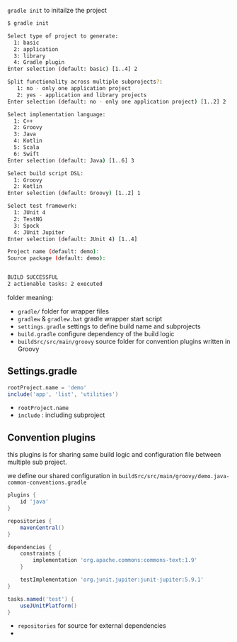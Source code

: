 
`gradle init`
to initailze the project

```bash
$ gradle init

Select type of project to generate:
  1: basic
  2: application
  3: library
  4: Gradle plugin
Enter selection (default: basic) [1..4] 2

Split functionality across multiple subprojects?:
   1: no - only one application project
   2: yes - application and library projects
Enter selection (default: no - only one application project) [1..2] 2

Select implementation language:
  1: C++
  2: Groovy
  3: Java
  4: Kotlin
  5: Scala
  6: Swift
Enter selection (default: Java) [1..6] 3

Select build script DSL:
  1: Groovy
  2: Kotlin
Enter selection (default: Groovy) [1..2] 1

Select test framework:
  1: JUnit 4
  2: TestNG
  3: Spock
  4: JUnit Jupiter
Enter selection (default: JUnit 4) [1..4]

Project name (default: demo):
Source package (default: demo):


BUILD SUCCESSFUL
2 actionable tasks: 2 executed
```


folder meaning:
* `gradle/` folder for wrapper files
* `gradlew` & `gradlew.bat` gradle wrapper start script
* `settings.gradle` settings to define build name and subprojects
* `build.gradle` configure dependency of the build logic
* `buildSrc/src/main/groovy` source folder for convention plugins written in Groovy


## Settings.gradle

```groovy
rootProject.name = 'demo'
include('app', 'list', 'utilities')
```

* `rootProject.name`
* `include` : including subproject

## Convention plugins

this plugins is for sharing same build logic and configuration file between multiple sub project.

we define our shared configuration in
`buildSrc/src/main/groovy/demo.java-common-conventions.gradle`
```groovy
plugins {
    id 'java' 
}

repositories {
    mavenCentral() 
}

dependencies {
    constraints {
        implementation 'org.apache.commons:commons-text:1.9' 
    }

    testImplementation 'org.junit.jupiter:junit-jupiter:5.9.1' 
}

tasks.named('test') {
    useJUnitPlatform() 
}
```

* `repositories` for source for external dependencies
* 